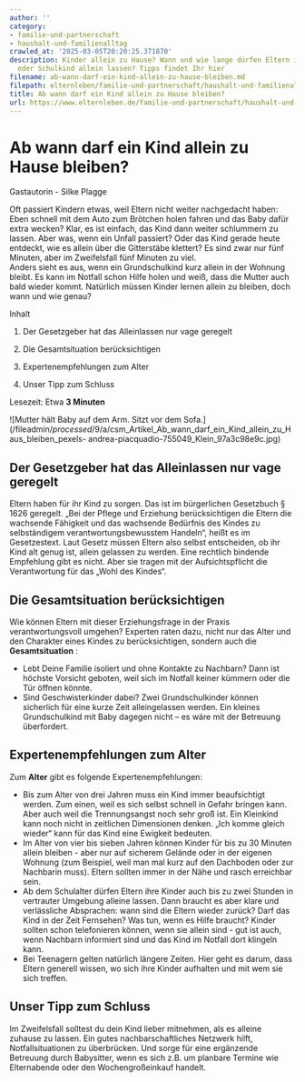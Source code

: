 ```yaml
---
author: ''
category:
- familie-und-partnerschaft
- haushalt-und-familienalltag
crawled_at: '2025-03-05T20:20:25.371870'
description: Kinder allein zu Hause? Wann und wie lange dürfen Eltern ihr Baby, Kleinkind
  oder Schulkind allein lassen? Tipps findet Ihr hier
filename: ab-wann-darf-ein-kind-allein-zu-hause-bleiben.md
filepath: elternleben/familie-und-partnerschaft/haushalt-und-familienalltag/ab-wann-darf-ein-kind-allein-zu-hause-bleiben.md
title: Ab wann darf ein Kind allein zu Hause bleiben?
url: https://www.elternleben.de/familie-und-partnerschaft/haushalt-und-familienalltag/ab-wann-darf-ein-kind-allein-zu-hause-bleiben/
---
```


#  Ab wann darf ein Kind allein zu Hause bleiben?

Gastautorin - Silke Plagge

Oft passiert Kindern etwas, weil Eltern nicht weiter nachgedacht haben: Eben
schnell mit dem Auto zum Brötchen holen fahren und das Baby dafür extra
wecken? Klar, es ist einfach, das Kind dann weiter schlummern zu lassen. Aber
was, wenn ein Unfall passiert? Oder das Kind gerade heute entdeckt, wie es
allein über die Gitterstäbe klettert? Es sind zwar nur fünf Minuten, aber im
Zweifelsfall fünf Minuten zu viel.  
Anders sieht es aus, wenn ein Grundschulkind kurz allein in der Wohnung
bleibt. Es kann im Notfall schon Hilfe holen und weiß, dass die Mutter auch
bald wieder kommt. Natürlich müssen Kinder lernen allein zu bleiben, doch wann
und wie genau?

Inhalt

1. Der Gesetzgeber hat das Alleinlassen nur vage geregelt

2. Die Gesamtsituation berücksichtigen

3. Expertenempfehlungen zum Alter

4. Unser Tipp zum Schluss

Lesezeit: Etwa **3 Minuten**

![Mutter hält Baby auf dem Arm. Sitzt vor dem
Sofa.](/fileadmin/_processed_/9/a/csm_Artikel_Ab_wann_darf_ein_Kind_allein_zu_Haus_bleiben_pexels-
andrea-piacquadio-755049_Klein_97a3c98e9c.jpg)

##  Der Gesetzgeber hat das Alleinlassen nur vage geregelt

Eltern haben für ihr Kind zu sorgen. Das ist im bürgerlichen Gesetzbuch § 1626
geregelt. „Bei der Pflege und Erziehung berücksichtigen die Eltern die
wachsende Fähigkeit und das wachsende Bedürfnis des Kindes zu selbständigem
verantwortungsbewusstem Handeln“, heißt es im Gesetzestext. Laut Gesetz müssen
Eltern also selbst entscheiden, ob ihr Kind alt genug ist, allein gelassen zu
werden. Eine rechtlich bindende Empfehlung gibt es nicht. Aber sie tragen mit
der Aufsichtspflicht die Verantwortung für das „Wohl des Kindes“.

##  Die Gesamtsituation berücksichtigen

Wie können Eltern mit dieser Erziehungsfrage in der Praxis verantwortungsvoll
umgehen? Experten raten dazu, nicht nur das Alter und den Charakter eines
Kindes zu berücksichtigen, sondern auch die **Gesamtsituation** :

  * Lebt Deine Familie isoliert und ohne Kontakte zu Nachbarn? Dann ist höchste Vorsicht geboten, weil sich im Notfall keiner kümmern oder die Tür öffnen könnte. 
  * Sind Geschwisterkinder dabei? Zwei Grundschulkinder können sicherlich für eine kurze Zeit alleingelassen werden. Ein kleines Grundschulkind mit Baby dagegen nicht – es wäre mit der Betreuung überfordert.

##  Expertenempfehlungen zum Alter

Zum **Alter** gibt es folgende Expertenempfehlungen:

  * Bis zum Alter von drei Jahren muss ein Kind immer beaufsichtigt werden. Zum einen, weil es sich selbst schnell in Gefahr bringen kann. Aber auch weil die Trennungsangst noch sehr groß ist. Ein Kleinkind kann noch nicht in zeitlichen Dimensionen denken. „Ich komme gleich wieder“ kann für das Kind eine Ewigkeit bedeuten.
  * Im Alter von vier bis sieben Jahren können Kinder für bis zu 30 Minuten allein bleiben - aber nur auf sicherem Gelände oder in der eigenen Wohnung (zum Beispiel, weil man mal kurz auf den Dachboden oder zur Nachbarin muss). Eltern sollten immer in der Nähe und rasch erreichbar sein.
  * Ab dem Schulalter dürfen Eltern ihre Kinder auch bis zu zwei Stunden in vertrauter Umgebung alleine lassen. Dann braucht es aber klare und verlässliche Absprachen: wann sind die Eltern wieder zurück? Darf das Kind in der Zeit Fernsehen? Was tun, wenn es Hilfe braucht? Kinder sollten schon telefonieren können, wenn sie allein sind - gut ist auch, wenn Nachbarn informiert sind und das Kind im Notfall dort klingeln kann.
  * Bei Teenagern gelten natürlich längere Zeiten. Hier geht es darum, dass Eltern generell wissen, wo sich ihre Kinder aufhalten und mit wem sie sich treffen.

##  Unser Tipp zum Schluss

Im Zweifelsfall solltest du dein Kind lieber mitnehmen, als es alleine zuhause
zu lassen. Ein gutes nachbarschaftliches Netzwerk hilft, Notfallsituationen zu
überbrücken. Und sorge für eine ergänzende Betreuung durch Babysitter, wenn es
sich z.B. um planbare Termine wie Elternabende oder den Wochengroßeinkauf
handelt.

